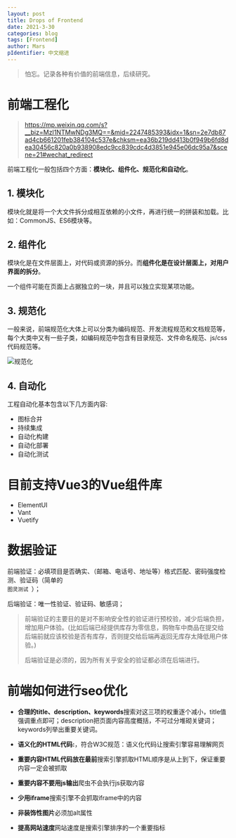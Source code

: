 ```yaml
---
layout: post
title: Drops of Frontend
date: 2021-3-30
categories: blog
tags: [Frontend]
author: Mars
pIdentifier: 中文缩进
---
```


> 怕忘。记录各种有价值的前端信息，后续研究。

# 前端工程化
> https://mp.weixin.qq.com/s?__biz=MzI1NTMwNDg3MQ==&mid=2247485393&idx=1&sn=2e7db87ad4cb661201feb384104c537e&chksm=ea36b219dd413b0f949b6fd8dea30456c820a0b938908edc9cc839cdc4d3851e945e06dc95a7&scene=21#wechat_redirect

前端工程化一般包括四个方面：**模块化、组件化、规范化和自动化**。

## 1. 模块化

模块化就是将一个大文件拆分成相互依赖的小文件，再进行统一的拼装和加载。比如：CommonJS、ES6模块等。

## 2. 组件化

模块化是在文件层面上，对代码或资源的拆分。而**组件化是在设计层面上，对用户界面的拆分**。

一个组件可能在页面上占据独立的一块，并且可以独立实现某项功能。

## 3. 规范化

一般来说，前端规范化大体上可以分类为编码规范、开发流程规范和文档规范等，每个大类中又有一些子类，如编码规范中包含有目录规范、文件命名规范、js/css代码规范等。

![规范化](https://mmbiz.qpic.cn/mmbiz_png/UbA8M7vsg6c5ouoNRyRiaFsqDH5SOSDMWiafcPDAYBLzu1UjjwicqZSUcwickxwGBTQKmp53MJC53avHxib2Pm2ksOA/640?wx_fmt=png)

## 4. 自动化

工程自动化基本包含以下几方面内容:

- 图标合并
- 持续集成
- 自动化构建
- 自动化部署
- 自动化测试

# 目前支持Vue3的Vue组件库
- ElementUI
- Vant
- Vuetify

# 数据验证

前端验证：必填项目是否确实、（邮箱、电话号、地址等）格式匹配、密码强度检测、验证码（简单的<code class="tooltip-mars" title="图灵测试（英语：Turing test，又称“图灵判断”），是阿兰·图灵于1950年提出的一个关于判断机器是否能够思考的著名试验，测试某机器是否能表现出与人等价或无法区分的智能。如果一个人（代号C）使用测试对象皆理解的语言去询问两个他不能看见的对象任意一串问题。对象为：一个是正常思维的人（代号B）、一个是机器（代号A）。如果经过若干询问以后，C不能得出实质的区别来分辨A与B的不同，则此机器A通过图灵测试。"> 图灵测试 </code>）；

后端验证：唯一性验证、验证码、敏感词；

> 前端验证的主要目的是对不影响安全性的验证进行预校验，减少后端负担，增加用户体验。(比如后端已经提供库存为零信息，购物车中商品在提交给后端前就应该校验是否有库存，否则提交给后端再返回无库存太降低用户体验。)
> 
>后端验证是必须的，因为所有关乎安全的验证都必须在后端进行。

# 前端如何进行seo优化

- **合理的title、description、keywords**搜索对这三项的权重逐个减小，title值强调重点即可；description把页面内容高度概括，不可过分堆砌关键词；keywords列举出重要关键词。

- **语义化的HTML代码:**，符合W3C规范：语义化代码让搜索引擎容易理解网页

- **重要内容HTML代码放在最前**搜索引擎抓取HTML顺序是从上到下，保证重要内容一定会被抓取

- **重要内容不要用js输出**爬虫不会执行js获取内容

- **少用iframe**搜索引擎不会抓取iframe中的内容

- **非装饰性图片**必须加alt属性

- **提高网站速度**网站速度是搜索引擎排序的一个重要指标